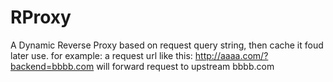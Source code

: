 # RProxy

A Dynamic Reverse Proxy based on request query string, then cache it foud later use.
for example:
a request url like this: http://aaaa.com/?backend=bbbb.com will forward request to upstream bbbb.com 
